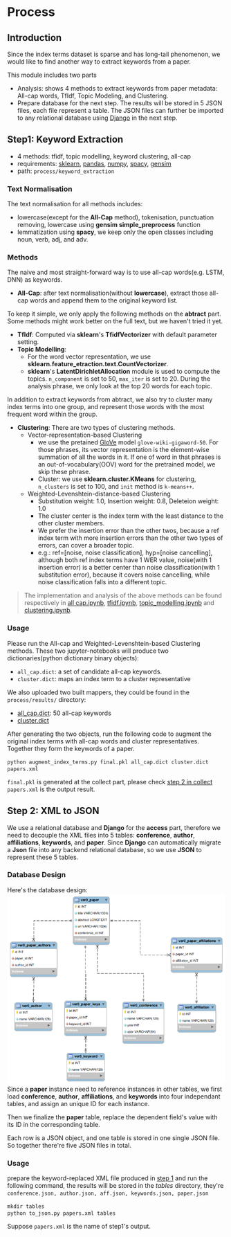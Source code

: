 # Process 

## Introduction
Since the index terms dataset is sparse and has long-tail phenomenon, we would like to find another way to extract keywords from a paper. 

This module includes two parts
- Analysis: shows 4 methods to extract keywords from paper metadata: All-cap words, TfIdf, Topic Modeling, and Clustering. 
- Prepare database for the next step. The results will be stored in 5 JSON files, each file represent a table. The JSON files can further be imported to any relational database using [Django](https://www.djangoproject.com/) in the next step.

## Step1: Keyword Extraction
- 4 methods: tfidf, topic modelling, keyword clustering, all-cap 
- requirements: [sklearn](https://scikit-learn.org/stable/), [pandas](https://pandas.pydata.org/), [numpy](https://pandas.pydata.org/), [spacy](spacy.io), [gensim](https://radimrehurek.com/gensim/) 
- path: `process/keyword_extraction`

### Text Normalisation
The text normalisation for all methods includes:
- lowercase(except for the **All-Cap** method), tokenisation, punctuation removing, lowercase using **gensim simple_preprocess** function 
- lemmatization using **spacy**, we keep only the open classes including noun, verb, adj, and adv.

### Methods
The naive and most straight-forward way is to use all-cap words(e.g. LSTM, DNN) as keywords.
- **All-Cap**: after text normalisation(without **lowercase**), extract those all-cap words and append them to the original keyword list.

To keep it simple, we only apply the following methods on the **abtract** part. Some methods might work better on the full text, but we haven't tried it yet.
- **TfIdf**: Computed via **sklearn**'s **TfidfVectorizer** with default parameter setting. 
- **Topic Modelling**: 
  - For the word vector representation, we use **sklearn.feature_etraction.text.CountVectorizer**. 
  - **sklearn**'s **LatentDirichletAllocation** module is used to compute the topics. `n_component` is set to 50, `max_iter` is set to 20. During the analysis phrase, we only look at the top 20 words for each topic.

In addition to extract keywords from abtract, we also try to cluster many index terms into one group, and represent those words with the most frequent word within the group.
- **Clustering**: There are two types of clustering methods.
  - Vector-representation-based Clustering
    -  we use the pretained [GloVe](https://nlp.stanford.edu/projects/glove/) model `glove-wiki-gigaword-50`. For those phrases, its vector representation is the element-wise summation of all the words in it. If one of word in that phrases is an out-of-vocabulary(OOV) word for the pretrained model, we skip these phrase. 
    - Cluster: we use **sklearn.cluster.KMeans** for clustering, `n_clusters` is set to 100, and `init` method is `k-means++`. 
  - Weighted-Levenshtein-distance-based Clustering
    - Substitution weight: 1.0, Insertion weight: 0.8, Deleteion weight: 1.0
    - The cluster center is the index term with the least distance to the other cluster members.
    - We prefer the insertion error than the other twos, because a ref index term with more insertion errors than the other two types of errors, can cover a broader topic.
    - e.g.: ref=[noise, noise classification], hyp=[noise cancelling], although both ref index terms have 1 WER value, noise(with 1 insertion error) is a better center than noise classification(with 1 substitution error), because it covers noise cancelling, while noise classification falls into a different topic.

> The implementation and analysis of the above methods can be found respectively in [all cap.ipynb](keyword_extraction/all%20cap.ipynb), [tfidf.ipynb](keyword_extraction/tfidf.ipynb), [topic_modelling.ipynb](keyword_extraction/topic%20modelling.ipynb) and [clustering.ipynb](keyword_extraction/cluster.ipynb). 

### Usage


Please run the All-cap and Weighted-Levenshtein-based Clustering methods. These two jupyter-notebooks will produce two dictionaries(python dictionary binary objects):
- `all_cap.dict`: a set of candidate all-cap keywords.
- `cluster.dict`: maps an index term to a cluster representative

We also uploaded two built mappers, they could be found in the `process/results/` directory:
- [all_cap.dict](keyword_extraction/results/all_cap.dict): 50 all-cap keywords
- [cluster.dict](keyword_extraction/results/cluster.dict)


After generating the two objects, run the following code to augment the original index terms with all-cap words and cluster representatives. Together they form the keywords of a paper. 

```shell
python augment_index_terms.py final.pkl all_cap.dict cluster.dict papers.xml
```
`final.pkl` is generated at the collect part, please check [step 2 in collect](../collect/README.md)
`papers.xml` is the output result.

## Step 2: XML to JSON 

We use a relational database and **Django** for the **access** part, therefore we need to decouple the XML files into 5 tables: **conference**, **author**, **affiliations**, **keywords**, and **paper**. 
Since **Django** can automatically migrate a **Json** file into any backend relational database, so we use **JSON** to represent these 5 tables. 

### Database Design
Here's the database design:
![database](../static/database.png)
Since a **paper** instance need to reference instances in other tables, we first load **conference**, **author**, **affiliations**, and **keywords** into four independant tables, and assign an unique ID for each instance. 

Then we finalize the **paper** table, replace the dependent  field's value with its ID in the corresponding table. 

Each row is a JSON object, and one table is stored in one single JSON file. So together there're five JSON files in total.

### Usage 

prepare the keyword-replaced XML file produced in [step 1](#step1-keyword-extraction) and run the following command, the results will be stored in the *tables* directory, they're `conference.json, author.json, aff.json, keywords.json, paper.json`
   ```
   mkdir tables
   python to_json.py papers.xml tables
   ```
   Suppose `papers.xml` is the name of step1's output.